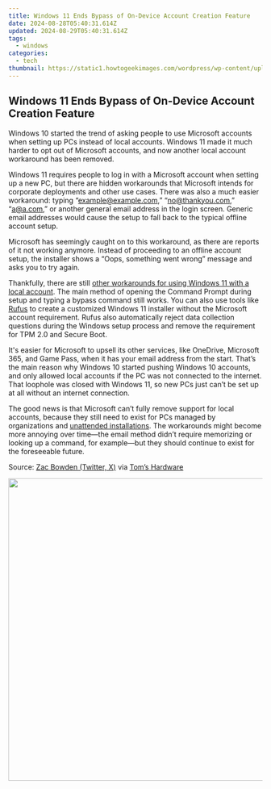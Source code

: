 ```yaml
---
title: Windows 11 Ends Bypass of On-Device Account Creation Feature
date: 2024-08-28T05:40:31.614Z
updated: 2024-08-29T05:40:31.614Z
tags:
  - windows
categories:
  - tech
thumbnail: https://static1.howtogeekimages.com/wordpress/wp-content/uploads/2024/01/windows-11-logo.jpg
---
```


## Windows 11 Ends Bypass of On-Device Account Creation Feature

Windows 10 started the trend of asking people to use Microsoft accounts when setting up PCs instead of local accounts. Windows 11 made it much harder to opt out of Microsoft accounts, and now another local account workaround has been removed.

 Windows 11 requires people to log in with a Microsoft account when setting up a new PC, but there are hidden workarounds that Microsoft intends for corporate deployments and other use cases. There was also a much easier workaround: typing “example@example.com,” “no@thankyou.com,” “a@a.com,” or another general email address in the login screen. Generic email addresses would cause the setup to fall back to the typical offline account setup.

 Microsoft has seemingly caught on to this workaround, as there are reports of it not working anymore. Instead of proceeding to an offline account setup, the installer shows a “Oops, something went wrong” message and asks you to try again.

 Thankfully, there are still [other workarounds for using Windows 11 with a local account](https://fox-friendly.techidaily.com/updated-asus-mg28uq-elevating-your-visual-experience-to-new-heights-for-2024/). The main method of opening the Command Prompt during setup and typing a bypass command still works. You can also use tools like [Rufus](https://rufus.ie/en/) to create a customized Windows 11 installer without the Microsoft account requirement. Rufus also automatically reject data collection questions during the Windows setup process and remove the requirement for TPM 2.0 and Secure Boot.

 It's easier for Microsoft to upsell its other services, like OneDrive, Microsoft 365, and Game Pass, when it has your email address from the start. That’s the main reason why Windows 10 started pushing Windows 10 accounts, and only allowed local accounts if the PC was not connected to the internet. That loophole was closed with Windows 11, so new PCs just can’t be set up at all without an internet connection.

 The good news is that Microsoft can’t fully remove support for local accounts, because they still need to exist for PCs managed by organizations and [unattended installations](https://learn.microsoft.com/en-us/windows-hardware/customize/desktop/unattend/). The workarounds might become more annoying over time—the email method didn’t require memorizing or looking up a command, for example—but they should continue to exist for the foreseeable future.

 Source: [Zac Bowden (Twitter, X)](https://x.com/zacbowden/status/1797496910737252744) via [Tom’s Hardware](https://tools.techidaily.com)

<ins class="adsbygoogle"
     style="display:block"
     data-ad-format="autorelaxed"
     data-ad-client="ca-pub-7571918770474297"
     data-ad-slot="1223367746"></ins>



<ins class="adsbygoogle"
     style="display:block"
     data-ad-client="ca-pub-7571918770474297"
     data-ad-slot="8358498916"
     data-ad-format="auto"
     data-full-width-responsive="true"></ins>



<!-- affiliate ads begin -->
<a href="https://appsumo.8odi.net/c/5597632/2075461/7443" target="_top" id="2075461"><img src="//a.impactradius-go.com/display-ad/7443-2075461" border="0" alt="" width="1200" height="600"/></a><img height="0" width="0" src="https://appsumo.8odi.net/i/5597632/2075461/7443" style="position:absolute;visibility:hidden;" border="0" />
<!-- affiliate ads end -->